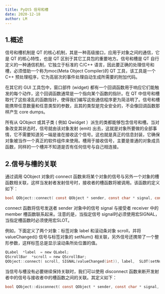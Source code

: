```yaml
---
title: PyQt5 信号和槽
date: 2020-12-18
author: LM
---
```


## 1.概述

信号和槽机制是 QT 的核心机制，其是一种高级接口，应用于对象之间的通信，它是 QT 的核心特性，也是 QT 区别于其它工具包的重要地方。信号和槽是 QT 自行定义的一种通信机制，它独立于标准的 C/C++ 语言，因此要正确的处理信号和槽，必须借助一个称为moc(Meta Object Compiler)的 QT 工具，该工具是一个 C++ 预处理程序，它为高层次的事件处理自动生成所需要的附加代码。

在其它的 GUI 工具包中，窗口部件 (widget) 都有一个回调函数用于响应它们能触发的每个动作，这个回调函数通常是一个指向某个函数的指针。在 QT 中信号和槽取代了这些凌乱的函数指针，使得我们编写这些通信程序更为简洁明了。信号和槽能携带任意数量和任意类型的参数，且其的类型是完全安全的，不会像回调函数那样产生 core dumps。

所有从 QObject 或其子类 ( 例如 Qwidget ）派生的类都能够包含信号和槽。当对象改变其状态时，信号就由该对象发射 (emit) 出去，这就是对象所要做的全部事情，它不需要知道另一端是谁在接收这个信号。这也就是真正的信息封装，它确保对象被当作一个真正的软件组件来使用。槽用于接收信号，主要是普通的对象成员函数，同样的一个槽并不知道是否有任何信号与自己相连接。

## 2.信号与槽的关联

通过调用 QObject 对象的 connect 函数来将某个对象的信号与另外一个对象的槽函数相关联，这样当发射者发射信号时，接收者的槽函数将被调用。该函数的定义如下：

```c
bool QObject::connect( const QObject * sender, const char * signal, const QObject * receiver, const char * member ) [static]
```

connect 函数将信号发送者 sender 对象中的信号 signal 与接受者 receiver 中的 member 槽函数联系起来。注意的是，当指定信号 signal时必须使用宏SIGNAL，当指定槽函数时必须使用宏SLOT。

例如，下面定义了两个对象：标签对象 label 和滚动条对象 scroll，并将 valueChanged() 信号与标签对象的 setNum() 相关联，另外信号还携带了一个整形参数，这样标签总是显示滚动条所处位置的值。

```c
QLabel  *label  = new QLabel; 
QScrollBar  *scroll = new QScrollBar; 
QObject::connect( scroll, SIGNAL(valueChanged(int)), label,  SLOT(setNum(int)) );
```

当信号与槽没有必要继续保持关联时，我们可以使用 disconnect 函数来断开发射者中的信号与接收者中的槽函数之间的关联。其定义如下：

```c
bool QObject::disconnect( const QObject * sender, const char * signal, const Object * receiver, const char * member ) [static]
```
